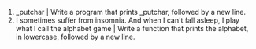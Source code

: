 1. _putchar | Write a program that prints _putchar, followed by a new line.
2. I sometimes suffer from insomnia. And when I can't fall asleep, I play what I call the alphabet game | Write a function that prints the alphabet, in lowercase, followed by a new line.
